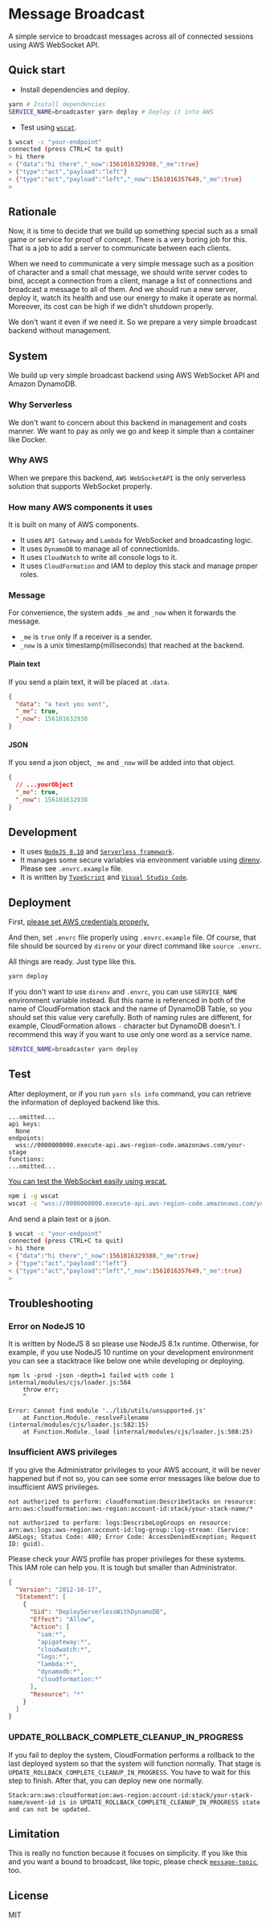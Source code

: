# Message Broadcast

A simple service to broadcast messages across all of connected sessions using AWS WebSocket API.

## Quick start

- Install dependencies and deploy.

```bash
yarn # Install dependencies
SERVICE_NAME=broadcaster yarn deploy # Deploy it into AWS
```

- Test using [`wscat`](https://www.npmjs.com/package/wscat).

```bash
$ wscat -c "your-endpoint"
connected (press CTRL+C to quit)
> hi there
< {"data":"hi there","_now":1561016329388,"_me":true}
> {"type":"act","payload":"left"}
< {"type":"act","payload":"left","_now":1561016357649,"_me":true}
>
```

## Rationale

Now, it is time to decide that we build up something special such as a small game or service for proof of concept. There is a very boring job for this. That is a job to add a server to communicate between each clients.

When we need to communicate a very simple message such as a position of character and a small chat message, we should write server codes to bind, accept a connection from a client, manage a list of connections and broadcast a message to all of them. And we should run a new server, deploy it, watch its health and use our energy to make it operate as normal. Moreover, its cost can be high if we didn't shutdown properly.

We don't want it even if we need it. So we prepare a very simple broadcast backend without management.

## System

We build up very simple broadcast backend using AWS WebSocket API and Amazon DynamoDB.

### Why Serverless

We don't want to concern about this backend in management and costs manner. We want to pay as only we go and keep it simple than a container like Docker.

### Why AWS

When we prepare this backend, `AWS WebSocketAPI` is the only serverless solution that supports WebSocket properly.

### How many AWS components it uses

It is built on many of AWS components.

- It uses `API Gateway` and `Lambda` for WebSocket and broadcasting logic.
- It uses `DynamoDB` to manage all of connectionIds.
- It uses `CloudWatch` to write all console logs to it.
- It uses `CloudFormation` and IAM to deploy this stack and manage proper roles.

### Message

For convenience, the system adds `_me` and `_now` when it forwards the message.

- `_me` is `true` only if a receiver is a sender.
- `_now` is a unix timestamp(milliseconds) that reached at the backend.

#### Plain text

If you send a plain text, it will be placed at `.data`.

```json
{
  "data": "a text you sent",
  "_me": true,
  "_now": 156101632938
}
```

#### JSON

If you send a json object, `_me` and `_now` will be added into that object.

```json
{
  // ...yourObject
  "_me": true,
  "_now": 156101632938
}
```

## Development

- It uses [`NodeJS 8.10`](https://aws.amazon.com/ko/blogs/compute/node-js-8-10-runtime-now-available-in-aws-lambda/) and [`Serverless framework`](https://serverless.com/).
- It manages some secure variables via environment variable using [direnv](https://github.com/direnv/direnv). Please see `.envrc.example` file.
- It is written by [`TypeScript`](https://www.typescriptlang.org/) and [`Visual Studio Code`](https://code.visualstudio.com/).

## Deployment

First, [please set AWS credentials properly.](https://serverless-stack.com/chapters/configure-the-aws-cli.html)

And then, set `.envrc` file properly using `.envrc.example` file. Of course, that file should be sourced by `direnv` or your direct command like `source .envrc`.

All things are ready. Just type like this.

```bash
yarn deploy
```

If you don't want to use `direnv` and `.envrc`, you can use `SERVICE_NAME` environment variable instead. But this name is referenced in both of the name of CloudFormation stack and the name of DynamoDB Table, so you should set this value very carefully. Both of naming rules are different, for example, CloudFormation allows `-` character but DynamoDB doesn't. I recommend this way if you want to use only one word as a service name.

```bash
SERVICE_NAME=broadcaster yarn deploy
```

## Test

After deployment, or if you run `yarn sls info` command, you can retrieve the information of deployed backend like this.

```text
...omitted...
api keys:
  None
endpoints:
  wss://0000000000.execute-api.aws-region-code.amazonaws.com/your-stage
functions:
...omitted...
```

[You can test the WebSocket easily using wscat.](https://docs.aws.amazon.com/en_us/apigateway/latest/developerguide/apigateway-how-to-call-websocket-api-wscat.html)

```bash
npm i -g wscat
wscat -c "wss://0000000000.execute-api.aws-region-code.amazonaws.com/your-stage"
```

And send a plain text or a json.

```bash
$ wscat -c "your-endpoint"
connected (press CTRL+C to quit)
> hi there
< {"data":"hi there","_now":1561016329388,"_me":true}
> {"type":"act","payload":"left"}
< {"type":"act","payload":"left","_now":1561016357649,"_me":true}
>
```

## Troubleshooting

### Error on NodeJS 10

It is written by NodeJS 8 so please use NodeJS 8.1x runtime. Otherwise, for example, if you use NodeJS 10 runtime on your development environment you can see a stacktrace like below one while developing or deploying.

```text
npm ls -prod -json -depth=1 failed with code 1
internal/modules/cjs/loader.js:584
    throw err;
    ^

Error: Cannot find module '../lib/utils/unsupported.js'
    at Function.Module._resolveFilename (internal/modules/cjs/loader.js:582:15)
    at Function.Module._load (internal/modules/cjs/loader.js:508:25)
```

### Insufficient AWS privileges

If you give the Administrator privileges to your AWS account, it will be never happened but if not so, you can see some error messages like below due to insufficient AWS privileges.

```text
not authorized to perform: cloudformation:DescribeStacks on resource: arn:aws:cloudformation:aws-region:account-id:stack/your-stack-name/*

not authorized to perform: logs:DescribeLogGroups on resource: arn:aws:logs:aws-region:account-id:log-group::log-stream: (Service: AWSLogs; Status Code: 400; Error Code: AccessDeniedException; Request ID: guid).
```

Please check your AWS profile has proper privileges for these systems. This IAM role can help you. It is tough but smaller than Administrator.

```json
{
  "Version": "2012-10-17",
  "Statement": [
    {
      "Sid": "DeployServerlessWithDynamoDB",
      "Effect": "Allow",
      "Action": [
        "iam:*",
        "apigateway:*",
        "cloudwatch:*",
        "logs:*",
        "lambda:*",
        "dynamodb:*",
        "cloudformation:*"
      ],
      "Resource": "*"
    }
  ]
}
```

### UPDATE_ROLLBACK_COMPLETE_CLEANUP_IN_PROGRESS

If you fail to deploy the system, CloudFormation performs a rollback to the last deployed system so that the system will function normally. That stage is `UPDATE_ROLLBACK_COMPLETE_CLEANUP_IN_PROGRESS`. You have to wait for this step to finish. After that, you can deploy new one normally.

```text
Stack:arn:aws:cloudformation:aws-region:account-id:stack/your-stack-name/event-id is in UPDATE_ROLLBACK_COMPLETE_CLEANUP_IN_PROGRESS state and can not be updated.
```

## Limitation

This is really no function because it focuses on simplicity. If you like this and you want a bound to broadcast, like topic, please check [`message-topic`](https://github.com/yingyeothon/message-topic), too.

## License

MIT
